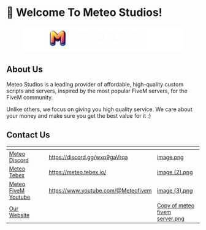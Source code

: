# 👋 Welcome To Meteo Studios!

<figure><img src=".gitbook/assets/channels4_banner0-removebg-preview (1).png" alt=""><figcaption></figcaption></figure>

## About Us

Meteo Studios is a leading provider of affordable, high-quality custom scripts and servers, inspired by the most popular FiveM servers, for the FiveM community.

Unlike others, we focus on giving you high quality service. We care about your money and make sure you get the best value for it :)

## Contact Us

<table data-view="cards"><thead><tr><th></th><th></th><th data-hidden data-card-target data-type="content-ref"></th><th data-hidden data-card-cover data-type="files"></th></tr></thead><tbody><tr><td><a href="https://discord.gg/wxp9gaVrqa">Meteo Discord</a></td><td></td><td><a href="https://discord.gg/wxp9gaVrqa">https://discord.gg/wxp9gaVrqa</a></td><td><a href=".gitbook/assets/image.png">image.png</a></td></tr><tr><td><a href="https://meteo.tebex.io/">Meteo Tebex</a></td><td></td><td><a href="https://meteo.tebex.io/">https://meteo.tebex.io/</a></td><td><a href=".gitbook/assets/image (2).png">image (2).png</a></td></tr><tr><td><a href="https://www.youtube.com/@Meteofivem">Meteo FiveM Youtube</a></td><td></td><td><a href="https://www.youtube.com/@Meteofivem">https://www.youtube.com/@Meteofivem</a></td><td><a href=".gitbook/assets/image (3).png">image (3).png</a></td></tr><tr><td><a href="https://meteofivem.net/">Our Website</a></td><td></td><td></td><td><a href=".gitbook/assets/Copy of meteo fivem server.png">Copy of meteo fivem server.png</a></td></tr></tbody></table>
